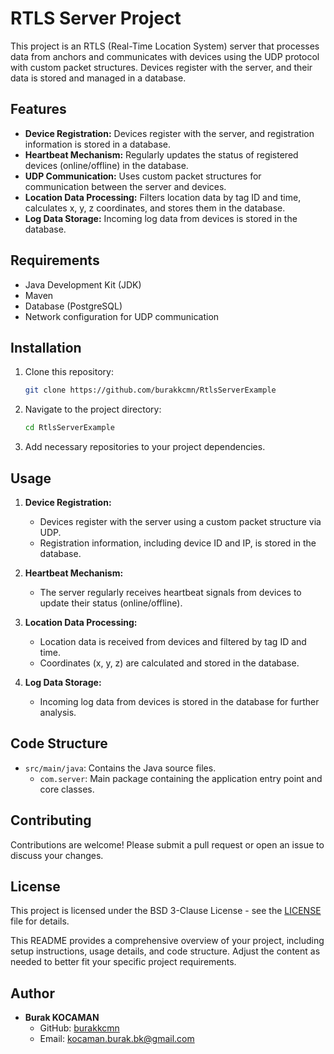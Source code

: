 # RTLS Server Project

This project is an RTLS (Real-Time Location System) server that processes data from anchors and communicates with devices using the UDP protocol with custom packet structures. Devices register with the server, and their data is stored and managed in a database.

## Features
- **Device Registration:** Devices register with the server, and registration information is stored in a database.
- **Heartbeat Mechanism:** Regularly updates the status of registered devices (online/offline) in the database.
- **UDP Communication:** Uses custom packet structures for communication between the server and devices.
- **Location Data Processing:** Filters location data by tag ID and time, calculates x, y, z coordinates, and stores them in the database.
- **Log Data Storage:** Incoming log data from devices is stored in the database.

## Requirements
- Java Development Kit (JDK)
- Maven
- Database (PostgreSQL)
- Network configuration for UDP communication

## Installation
1. Clone this repository:
    ```sh
    git clone https://github.com/burakkcmn/RtlsServerExample
    ```
2. Navigate to the project directory:
    ```sh
    cd RtlsServerExample
    ```
3. Add necessary repositories to your project dependencies.

## Usage
1. **Device Registration:**
   - Devices register with the server using a custom packet structure via UDP.
   - Registration information, including device ID and IP, is stored in the database.

2. **Heartbeat Mechanism:**
   - The server regularly receives heartbeat signals from devices to update their status (online/offline).

3. **Location Data Processing:**
   - Location data is received from devices and filtered by tag ID and time.
   - Coordinates (x, y, z) are calculated and stored in the database.

4. **Log Data Storage:**
   - Incoming log data from devices is stored in the database for further analysis.

## Code Structure
- `src/main/java`: Contains the Java source files.
  - `com.server`: Main package containing the application entry point and core classes.

## Contributing
Contributions are welcome! Please submit a pull request or open an issue to discuss your changes.

## License
This project is licensed under the BSD 3-Clause License - see the [LICENSE](LICENSE) file for details.

This README provides a comprehensive overview of your project, including setup instructions, usage details, and code structure. Adjust the content as needed to better fit your specific project requirements.

## Author
- **Burak KOCAMAN**
  - GitHub: [burakkcmn](https://github.com/burakkcmn)
  - Email: [kocaman.burak.bk@gmail.com](mailto:kocaman.burak.bk@gmail.com)

